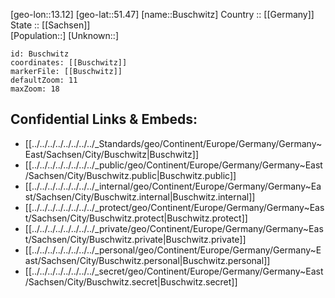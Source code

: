 ﻿---
location: [51.47,13.12] 
mapzoom: [7,12] 
mapmarker: city 
type: City
tags:
- geo/City


SpocWebEntityId: 29423
isDeleted: false
confidential: public

---
[geo-lon::13.12] 
[geo-lat::51.47] 
[name::Buschwitz] 
Country :: [[Germany]]  
State :: [[Sachsen]]  
[Population::] 
[Unknown::] 


```leaflet
id: Buschwitz
coordinates: [[Buschwitz]] 
markerFile: [[Buschwitz]] 
defaultZoom: 11 
maxZoom: 18
```


## Confidential Links & Embeds: 
- [[../../../../../../../../_Standards/geo/Continent/Europe/Germany/Germany~East/Sachsen/City/Buschwitz|Buschwitz]] 
- [[../../../../../../../../_public/geo/Continent/Europe/Germany/Germany~East/Sachsen/City/Buschwitz.public|Buschwitz.public]] 
- [[../../../../../../../../_internal/geo/Continent/Europe/Germany/Germany~East/Sachsen/City/Buschwitz.internal|Buschwitz.internal]] 
- [[../../../../../../../../_protect/geo/Continent/Europe/Germany/Germany~East/Sachsen/City/Buschwitz.protect|Buschwitz.protect]] 
- [[../../../../../../../../_private/geo/Continent/Europe/Germany/Germany~East/Sachsen/City/Buschwitz.private|Buschwitz.private]] 
- [[../../../../../../../../_personal/geo/Continent/Europe/Germany/Germany~East/Sachsen/City/Buschwitz.personal|Buschwitz.personal]] 
- [[../../../../../../../../_secret/geo/Continent/Europe/Germany/Germany~East/Sachsen/City/Buschwitz.secret|Buschwitz.secret]] 
